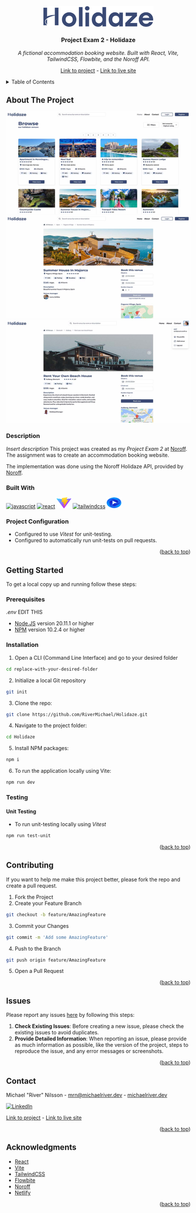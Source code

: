 <a id="readme-top"></a>

<!-- PROJECT LOGO -->
<br />
<div align="center">
  <a href="https://"> 
    <img src="/src/assets//holidaze_logo.png" alt="Logo" width="300" height="">
  </a>

<h3>Project Exam 2 - Holidaze</h3>
<p><i>A fictional accommodation booking website. Built with React, Vite, TailwindCSS, Flowbite, and the Noroff API.</i></p>

[Link to project][github-repo] - [Link to live site][live-site]

</div>

<!-- TABLE OF CONTENTS -->
<details>
  <summary>Table of Contents</summary>
  <ol>
    <li>
      <a href="#about-the-project">About The Project</a>
      <ul>
        <li><a href="#description">Description</a>
        <li><a href="#built-with">Built With</a></li>
        <li><a href="#project-configuration">Project Configuration</a></li>
      </ul>
    </li>
    <li>
      <a href="#getting-started">Getting Started</a>
      <ul>
        <li><a href="#prerequisites">Prerequisites</a></li>
        <li><a href="#installation">Installation</a></li>
        <li><a href="#testing">Testing</a>
          <ul>
            <li><a href="#unit-testing">Unit Testing</a></li>
          </ul>
        </li>
      </ul>
    </li>
    <li><a href="#contributing">Contributing</a></li>
    <li><a href="#issues">Issues</a></li>
    <li><a href="#contact">Contact</a></li>
    <li><a href="#acknowledgments">Acknowledgments</a></li>
  </ol>
</details>

<!-- ABOUT THE PROJECT -->

## About The Project

[![Holidaze screenshot1][product-screenshot1]][live-site]
[![Holidaze screenshot2][product-screenshot2]][live-site]
[![Holidaze screenshot3][product-screenshot3]][live-site]

### Description

<i>Insert description</i>
This project was created as my _Project Exam 2_ at [Noroff][noroff-url]. The assignment was to create an accommodation booking website.

The implementation was done using the Noroff Holidaze API, provided by [Noroff][noroff-url].

### Built With

<div style="display: inline-block; text-align: center; ">
</a>
<a href="https://developer.mozilla.org/en-US/docs/Web/JavaScript" target="_blank"><img src="https://raw.githubusercontent.com/rahuldkjain/github-profile-readme-generator/master/src/images/icons/ProgrammingLanguages/javascript.svg" alt="javascript" height="30" width="40"></a>
<a href="https://react.dev/" target="_blank"><img src="https://raw.githubusercontent.com/rahuldkjain/github-profile-readme-generator/master/src/images/icons/FrontendDevelopment/reactjs.svg" alt="react" height="30" width="40"></a>
<a href="https://vitejs.dev/" target="_blank"><img src="/public/vite.svg" alt="vite" height="30" width="40"></a>
<a href="https://tailwindcss.com/" target="_blank"><img src="https://raw.githubusercontent.com/rahuldkjain/github-profile-readme-generator/master/src/images/icons/FrontendDevelopment/tailwind.svg" alt="tailwindcss" height="30" width="40"></a>
<a href="https://flowbite.com/" target="_blank"><img src="/public/flowbite_logo.svg" alt="flowbite" height="30" width="40"></img></a>
</div>

### Project Configuration

- Configured to use _Vitest_ for unit-testing.
- Configured to automatically run unit-tests on pull requests.

<p align="right">(<a href="#readme-top">back to top</a>)</p>

<!-- GETTING STARTED -->

## Getting Started

To get a local copy up and running follow these steps:

<!-- PREREQUISITES -->

### Prerequisites

<i>.env</i> EDIT THIS

- [Node.JS](https://nodejs.org/) version 20.11.1 or higher
- [NPM](https://www.npmjs.com/) version 10.2.4 or higher

<!-- INSTALLATION -->

### Installation

1. Open a CLI (Command Line Interface) and go to your desired folder

```sh
cd replace-with-your-desired-folder
```

2. Initialize a local Git repository

```sh
git init
```

3. Clone the repo:

```sh
git clone https://github.com/RiverMichael/Holidaze.git
```

4. Navigate to the project folder:

```sh
cd Holidaze
```

5. Install NPM packages:

```sh
npm i
```

6. To run the application locally using Vite:

```sh
npm run dev
```

<!-- TESTING -->

### Testing

#### Unit Testing

- To run unit-testing locally using _Vitest_

```sh
npm run test-unit
```

<p align="right">(<a href="#readme-top">back to top</a>)</p>

<!-- CONTRIBUTING -->

## Contributing

If you want to help me make this project better, please fork the repo and create a pull request.

1. Fork the Project
2. Create your Feature Branch

```sh
git checkout -b feature/AmazingFeature
```

3. Commit your Changes

```sh
git commit -m 'Add some AmazingFeature'
```

4. Push to the Branch

```sh
git push origin feature/AmazingFeature
```

5. Open a Pull Request

<p align="right">(<a href="#readme-top">back to top</a>)</p>

<!-- ISSUES -->

## Issues

Please report any issues [here][github-issues] by following this steps:

1. **Check Existing Issues**: Before creating a new issue, please check the existing issues to avoid duplicates.
2. **Provide Detailed Information**: When reporting an issue, please provide as much information as possible, like the version of the project, steps to reproduce the issue, and any error messages or screenshots.

<p align="right">(<a href="#readme-top">back to top</a>)</p>

<!-- CONTACT -->

## Contact

Michael "River" Nilsson - [mrn@michaelriver.dev][mrn-mail] - [michaelriver.dev][mrn-url]

[![LinkedIn][linkedin-shield]][linkedin-url]

[Link to project][github-repo] - [Link to live site][live-site]

<p align="right">(<a href="#readme-top">back to top</a>)</p>

<!-- AACKNOWLEDGMENTS -->

## Acknowledgments

- [React](https://react.dev/)
- [Vite](https://vitejs.dev/)
- [TailwindCSS](https://tailwindcss.com/)
- [Flowbite](https://flowbite.com/)
- [Noroff](https://www.noroff.no)
- [Netlify](https://app.netlify.com)

<p align="right">(<a href="#readme-top">back to top</a>)</p>

<!-- MARKDOWN LINKS & IMAGES -->

[github-repo]: https://github.com/RiverMichael/Holidaze.git
[github-issues]: https://github.com/RiverMichael/Holidaze/issues
[live-site]: https://holidaze.michaelriver.dev/
[product-screenshot1]: /public/screenshot1.jpg
[product-screenshot2]: /public/screenshot2.jpg
[product-screenshot3]: /public/screenshot3.jpg
[linkedin-shield]: https://img.shields.io/badge/-LinkedIn-black.svg?style=for-the-badge&logo=linkedin&colorB=555
[linkedin-url]: https://www.linkedin.com/in/michaelrivernilsson
[mrn-url]: https://www.michaelriver.dev
[mrn-mail]: mailto:mrn@michaelriver.dev
[noroff-url]: https://www.noroff.no
